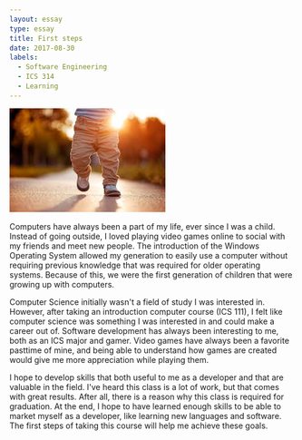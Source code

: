 ```yaml
---
layout: essay
type: essay
title: First steps
date: 2017-08-30
labels:
  - Software Engineering
  - ICS 314
  - Learning
---
```


<img class="ui medium left floated image" src="../images/firststeps.jpg">

Computers have always been a part of my life, ever since I was a child. Instead of going outside, I loved playing video games online to social with my friends and meet new people. The introduction of the Windows Operating System allowed my generation to easily use a computer without requiring previous knowledge that was required for older operating systems. Because of this, we were the first generation of children that were growing up with computers.

Computer Science initially wasn't a field of study I was interested in. However, after taking an introduction computer course (ICS 111), I felt like computer science was something I was interested in and could make a career out of. Software development has always been interesting to me, both as an ICS major and gamer. Video games have always been a favorite pasttime of mine, and being able to understand how games are created would give me more appreciation while playing them.

I hope to develop skills that both useful to me as a developer and that are valuable in the field. I've heard this class is a lot of work, but that comes with great results. After all, there is a reason why this class is required for graduation. At the end, I hope to have learned enough skills to be able to market myself as a developer, like learning new languages and software. The first steps of taking this course will help me achieve these goals.

